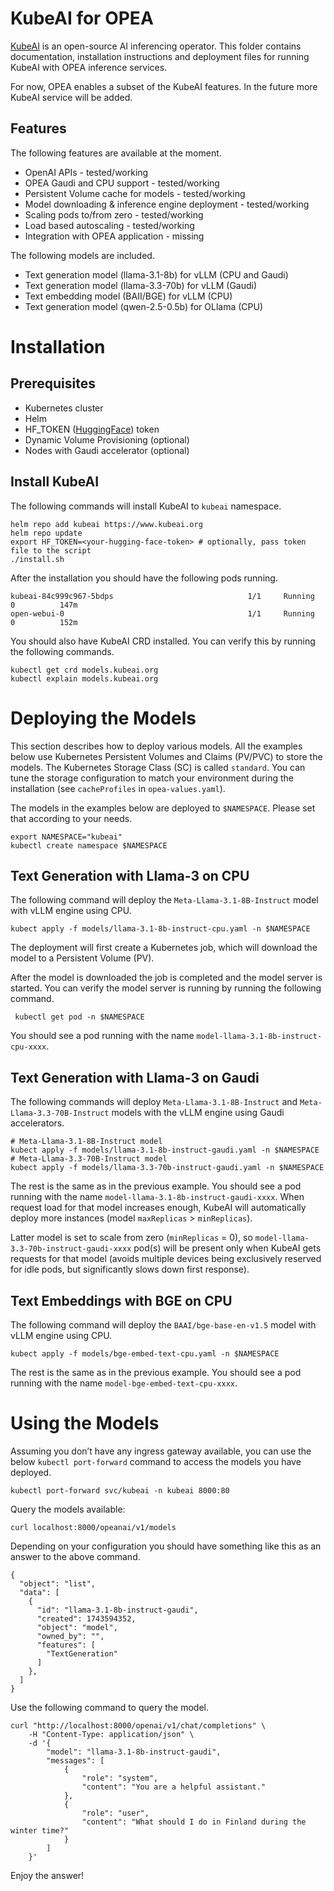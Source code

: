 # KubeAI for OPEA

[KubeAI](https://www.kubeai.org) is an open-source AI inferencing operator. This folder contains documentation, installation instructions and deployment files for running KubeAI with OPEA inference services.

For now, OPEA enables a subset of the KubeAI features. In the future more KubeAI service will be added.

## Features

The following features are available at the moment.

- OpenAI APIs - tested/working
- OPEA Gaudi and CPU support - tested/working
- Persistent Volume cache for models - tested/working
- Model downloading & inference engine deployment - tested/working
- Scaling pods to/from zero - tested/working
- Load based autoscaling - tested/working
- Integration with OPEA application - missing

The following models are included.

- Text generation model (llama-3.1-8b) for vLLM (CPU and Gaudi)
- Text generation model (llama-3.3-70b) for vLLM (Gaudi)
- Text embedding model (BAII/BGE) for vLLM (CPU)
- Text generation model (qwen-2.5-0.5b) for OLlama (CPU)

# Installation

## Prerequisites

- Kubernetes cluster
- Helm
- HF_TOKEN ([HuggingFace](https://huggingface.co/docs/hub/security-tokens)) token
- Dynamic Volume Provisioning (optional)
- Nodes with Gaudi accelerator (optional)

## Install KubeAI

The following commands will install KubeAI to `kubeai` namespace.

```
helm repo add kubeai https://www.kubeai.org
helm repo update
export HF_TOKEN=<your-hugging-face-token> # optionally, pass token file to the script
./install.sh
```

After the installation you should have the following pods running.

```
kubeai-84c999c967-5bdps                              1/1     Running   0          147m
open-webui-0                                         1/1     Running   0          152m
```

You should also have KubeAI CRD installed. You can verify this by running the following commands.

```
kubectl get crd models.kubeai.org
kubectl explain models.kubeai.org
```

# Deploying the Models

This section describes how to deploy various models. All the examples below use Kubernetes Persistent Volumes and Claims (PV/PVC) to store the models. The Kubernetes Storage Class (SC) is called `standard`. You can tune the storage configuration to match your environment during the installation (see `cacheProfiles` in `opea-values.yaml`).

The models in the examples below are deployed to `$NAMESPACE`. Please set that according to your needs.

```
export NAMESPACE="kubeai"
kubectl create namespace $NAMESPACE
```

## Text Generation with Llama-3 on CPU

The following command will deploy the `Meta-Llama-3.1-8B-Instruct` model with vLLM engine using CPU.

```
kubect apply -f models/llama-3.1-8b-instruct-cpu.yaml -n $NAMESPACE
```

The deployment will first create a Kubernetes job, which will download the model to a Persistent Volume (PV).

After the model is downloaded the job is completed and the model server is started. You can verify the model server is running by running the following command.

```
 kubectl get pod -n $NAMESPACE
```

You should see a pod running with the name `model-llama-3.1-8b-instruct-cpu-xxxx`.

## Text Generation with Llama-3 on Gaudi

The following commands will deploy `Meta-Llama-3.1-8B-Instruct` and `Meta-Llama-3.3-70B-Instruct` models with the vLLM engine using Gaudi accelerators.

```
# Meta-Llama-3.1-8B-Instruct model
kubect apply -f models/llama-3.1-8b-instruct-gaudi.yaml -n $NAMESPACE
# Meta-Llama-3.3-70B-Instruct model
kubect apply -f models/llama-3.3-70b-instruct-gaudi.yaml -n $NAMESPACE
```

The rest is the same as in the previous example. You should see a pod running with the name `model-llama-3.1-8b-instruct-gaudi-xxxx`. When request load for that model increases enough, KubeAI will automatically deploy more instances (model `maxReplicas` > `minReplicas`).

Latter model is set to scale from zero (`minReplicas` = 0), so `model-llama-3.3-70b-instruct-gaudi-xxxx` pod(s) will be present only when KubeAI gets requests for that model (avoids multiple devices being exclusively reserved for idle pods, but significantly slows down first response).

## Text Embeddings with BGE on CPU

The following command will deploy the `BAAI/bge-base-en-v1.5` model with vLLM engine using CPU.

```
kubect apply -f models/bge-embed-text-cpu.yaml -n $NAMESPACE
```

The rest is the same as in the previous example. You should see a pod running with the name `model-bge-embed-text-cpu-xxxx`.

# Using the Models

Assuming you don’t have any ingress gateway available, you can use the below `kubectl port-forward` command to access the models you have deployed.

```
kubectl port-forward svc/kubeai -n kubeai 8000:80
```

Query the models available:

```
curl localhost:8000/opeanai/v1/models
```

Depending on your configuration you should have something like this as an answer to the above command.

```
{
  "object": "list",
  "data": [
    {
      "id": "llama-3.1-8b-instruct-gaudi",
      "created": 1743594352,
      "object": "model",
      "owned_by": "",
      "features": [
        "TextGeneration"
      ]
    },
  ]
}
```

Use the following command to query the model.

```
curl "http://localhost:8000/openai/v1/chat/completions" \
    -H "Content-Type: application/json" \
    -d '{
        "model": "llama-3.1-8b-instruct-gaudi",
        "messages": [
            {
                "role": "system",
                "content": "You are a helpful assistant."
            },
            {
                "role": "user",
                "content": "What should I do in Finland during the winter time?"
            }
        ]
    }'

```

Enjoy the answer!
